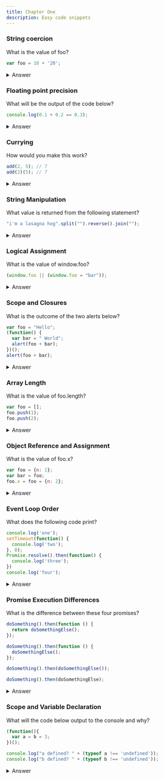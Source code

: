 ```yaml
---
title: Chapter One
description: Easy code snippets
---
```


### String coercion

What is the value of foo?

```js
var foo = 10 + '20';
```

<details>
<summary> Answer </summary>
<div style="background-color: rgba(100, 108, 255, 0.16); padding: 10px; margin-bottom: 10px; color: #fff; font-size: 14px; font-weight: 500;">
<p> The string '1020'</p>
Explantation: 

Type coercion means that when the operands of an operator are different types, one of them will be converted to an "equivalent" value of the other operand's type. For instance, if you do:

```js
boolean == integer
```
the boolean operand will be converted to an integer: false becomes 0, true becomes 1. Then the two values are compared.

However, if you use the non-converting comparison operator ===, no such conversion occurs. When the operands are of different types, this operator returns false, and only compares the values when they're of the same type.
</div>
</details>


### Floating point precision 

What will be the output of the code below?

```js
console.log(0.1 + 0.2 == 0.3);
```

<details>
<summary> Answer  </summary>
<div style="background-color: rgba(100, 108, 255, 0.16); padding: 10px; margin-bottom: 10px; color: #fff ; font-size: 14px; font-weight: 500;">
<p> False 

Explanation: Floating-point numbers (like 0.1 and 0.2) cannot always be represented with perfect accuracy in a binary system. When 0.1 and 0.2 are added together in JavaScript, the result is not exactly 0.3, but slightly more than that (approximately 0.30000000000000004). Therefore, when this sum is compared to 0.3 using the == or === operator, the result is false because the numbers are not exactly equal due to this small precision error.</p>
</div>
</details>

### Currying

How would you make this work? 

```js
add(2, 5); // 7
add(2)(5); // 7
```


<details>
<summary>Answer </summary>

<div style="background-color: rgba(100, 108, 255, 0.16); padding: 10px; margin-bottom: 10px; color: #fff ; font-size: 14px; font-weight: 500;">


```js
function add(x,y){
   if(y !== undefined){
       return x + y
   }
   return (y) => {
       return x + y
   }
}
add(2)(5);
add(2,5)
```

Explanation: you can create a function that checks the number of arguments provided and behaves accordingly. This pattern is often referred to as "currying" or partially applying a function.

</div>
</details>


### String Manipulation

What value is returned from the following statement?

```js
"i'm a lasagna hog".split("").reverse().join("");
```


<details>
<summary>Answer</summary>
<div style="background-color: rgba(100, 108, 255, 0.16); padding: 10px; margin-bottom: 10px; color: #fff; font-size: 14px; font-weight: 500;">
<p> 'goh angasal a m\'i'</p>
Explanation: 

This line of JavaScript code takes the string "i'm a lasagna hog", splits it into an array of characters, reverses that array, and then joins the characters back into a string. The `split("")` method splits the string into an array of individual characters. `reverse()` reverses the order of the array's elements. Finally, `join("")` merges the elements of the array back into a single string, resulting in the reversed version of the original string.
</div>
</details>

### Logical Assignment

What is the value of window.foo?

```js
(window.foo || (window.foo = "bar"));
```


<details>
<summary>Answer</summary>
<div style="background-color: rgba(100, 108, 255, 0.16); padding: 10px; margin-bottom: 10px; color: #fff; font-size: 14px; font-weight: 500;">
<p> "bar"</p>
Explanation: 

This expression uses the logical OR operator to assign a value to `window.foo` if it does not already have one. If `window.foo` is undefined, falsy, or not declared, it will be set to "bar". After this operation, `window.foo` will definitely contain "bar".
</div>
</details>

### Scope and Closures

What is the outcome of the two alerts below?

```js
var foo = "Hello";
(function() {
  var bar = " World";
  alert(foo + bar);
})();
alert(foo + bar);
```


<details>
<summary>Answer</summary>
<div style="background-color: rgba(100, 108, 255, 0.16); padding: 10px; margin-bottom: 10px; color: #fff; font-size: 14px; font-weight: 500;">
<p> The first alert shows "Hello World", the second results in an error.</p>
Explanation: 

The first function is an immediately invoked function expression (IIFE) that has its own scope. Inside this function, `bar` is declared and concatenated with `foo` which is accessible due to its higher (global) scope, resulting in the alert "Hello World". The second `alert(foo + bar)` tries to access `bar`, which is not defined in the global scope (it's only defined within the IIFE), hence it will throw a reference error saying that `bar` is not defined.
</div>
</details>

### Array Length

What is the value of foo.length?

```js
var foo = [];
foo.push(1);
foo.push(2);
```


<details>
<summary>Answer</summary>
<div style="background-color: rgba(100, 108, 255, 0.16); padding: 10px; margin-bottom: 10px; color: #fff; font-size: 14px; font-weight: 500;">
<p> 2 </p>
Explanation: 

The variable `foo` is initialized as an empty array. The `push` method is used to add elements to the array. `foo.push(1)` adds the number 1 to the array, and `foo.push(2)` adds the number 2. After these operations, the array `foo` contains two elements, thus `foo.length` returns 2.
</div>
</details>


### Object Reference and Assignment

What is the value of foo.x?

```js
var foo = {n: 1};
var bar = foo;
foo.x = foo = {n: 2};
```

<details>
<summary>Answer</summary>
<div style="background-color: rgba(100, 108, 255, 0.16); padding: 10px; margin-bottom: 10px; color: #fff; font-size: 14px; font-weight: 500;">
<p>The value of <code>foo.x</code> is <code>undefined</code>.</p>
Explanation: 

This type of expression is evaluated from left to right. Initially, `foo` references an object `{n: 1}`. When `foo.x = foo = {n: 2};` is executed, the original object referenced by `foo` (now also referenced by `bar`) gets a new property `x` assigned to it. Immediately afterward, `foo` is reassigned to a new object `{n: 2}`, which does not have the `x` property. Thus, `foo.x` is `undefined`, but `bar.x` would be `{n: 2}`.

[Further Read](https://stackoverflow.com/questions/32342809/javascript-code-trick-whats-the-value-of-foo-x)
</div>
</details>

### Event Loop Order

What does the following code print?

```js
console.log('one');
setTimeout(function() {
  console.log('two');
}, 0);
Promise.resolve().then(function() {
  console.log('three');
})
console.log('four');
```

<details>
<summary>Answer</summary>
<div style="background-color: rgba(100, 108, 255, 0.16); padding: 10px; margin-bottom: 10px; color: #fff ; font-size: 14px; font-weight: 500;">
<p> The output is:

```
one
four
three
two
```
</p>
Explanation: The code demonstrates JavaScript's event loop and task queues. `console.log('one');` and `console.log('four');` are executed immediately as part of the synchronous code. Although `setTimeout` has a delay of 0 ms, it places its callback (to log 'two') into the Web APIs and it is moved to the task queue after the current script completes. The `Promise.resolve()` places its callback (to log 'three') into the microtask queue, which is processed immediately after the current script but before any tasks from the task queue (like our setTimeout callback).
</div>
</details>

### Promise Execution Differences

What is the difference between these four promises?

```js
doSomething().then(function () {
  return doSomethingElse();
});

doSomething().then(function () {
  doSomethingElse();
});

doSomething().then(doSomethingElse());

doSomething().then(doSomethingElse);
```

<details>
<summary>Answer</summary>
<div style="background-color: rgba(100, 108, 255, 0.16); padding: 10px; margin-bottom: 10px; color: #fff ; font-size: 14px; font-weight: 500;">
<p>The differences are related to how and when `doSomethingElse` is executed and whether its result is passed down the promise chain:</p>
<ul>
<li>The first example returns the result of `doSomethingElse()`, chaining the promises correctly. Whatever `doSomethingElse()` returns (a value or promise) will be awaited before resolving the outer promise.</li>
<li>The second example calls `doSomethingElse()` without returning its result, so the outer promise resolves independently of the completion of `doSomethingElse()`.</li>
<li>The third example is incorrect because `doSomethingElse()` is executed immediately when the promise chain is defined, not after `doSomething()` resolves.</li>
<li>The fourth example correctly chains the promises by passing `doSomethingElse` as a function reference to be called after `doSomething()` resolves.</li>
</ul>
</div>
</details>

### Scope and Variable Declaration

What will the code below output to the console and why?

```js
(function(){
  var a = b = 3;
})();

console.log("a defined? " + (typeof a !== 'undefined'));
console.log("b defined? " + (typeof b !== 'undefined'));
```

<details>
<summary>Answer</summary>
<div style="background-color: rgba(100, 108, 255, 0.16); padding: 10px; margin-bottom: 10px; color: #fff; font-size: 14px; font-weight: 500;">
<p>The output is:

```
a defined? false
b defined? true
```
</p>
Explanation: Inside the immediately-invoked function expression (IIFE), `a` is declared with `var`, making it local to the function scope and undefined outside of it. However, `b` is assigned without being declared with `var`, `let`, or `const`, implicitly creating a global variable. Thus, outside

</details>